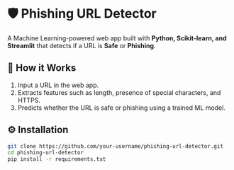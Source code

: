 # 🛡️ Phishing URL Detector

A Machine Learning-powered web app built with **Python, Scikit-learn, and Streamlit** that detects if a URL is **Safe** or **Phishing**.

## 🚀 How it Works
1. Input a URL in the web app.
2. Extracts features such as length, presence of special characters, and HTTPS.
3. Predicts whether the URL is safe or phishing using a trained ML model.

## ⚙️ Installation

```bash
git clone https://github.com/your-username/phishing-url-detector.git
cd phishing-url-detector
pip install -r requirements.txt

